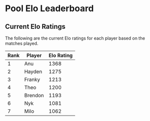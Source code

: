 # Pool Elo Leaderboard

## Current Elo Ratings

The following are the current Elo ratings for each player based on the matches played.

| Rank | Player   | Elo Rating |
|------|----------|------------|
|1|Anu|1368|
|2|Hayden|1275|
|3|Franky|1213|
|4|Theo|1200|
|5|Brendon|1193|
|6|Nyk|1081|
|7|Milo|1062|
